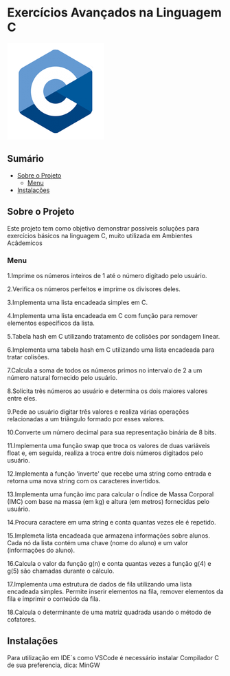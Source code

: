 # Exercícios Avançados na Linguagem C

![Imagem Linguagem C](c.png)

## Sumário

- [Sobre o Projeto](#sobre-o-projeto)
  - [Menu](#Menu)
- [Instalações](#instalacao)

## Sobre o Projeto

Este projeto tem como objetivo demonstrar possiveis soluções para exercícios básicos na linguagem C, muito utilizada em Ambientes Acâdemicos

### Menu

1.Imprime os números inteiros de 1 até o número digitado pelo usuário.

2.Verifica os números perfeitos e imprime os divisores deles.

3.Implementa uma lista encadeada simples em C.

4.Implementa uma lista encadeada em C com função para remover elementos específicos da lista.

5.Tabela hash em C utilizando tratamento de colisões por sondagem linear.

6.Implementa uma tabela hash em C utilizando uma lista encadeada para tratar colisões.

7.Calcula a soma de todos os números primos no intervalo de 2 a um número natural fornecido pelo usuário.

8.Solicita três números ao usuário e determina os dois maiores valores entre eles. 

9.Pede ao usuário digitar três valores e realiza várias operações relacionadas a um triângulo formado por esses valores.

10.Converte um número decimal para sua representação binária de 8 bits. 

11.Implementa uma função swap que troca os valores de duas variáveis float e, em seguida, realiza a troca entre dois números digitados pelo usuário.

12.Implementa a função 'inverte' que recebe uma string como entrada e retorna uma nova string com os caracteres invertidos.

13.Implementa uma função imc para calcular o Índice de Massa Corporal (IMC) com base na massa (em kg) e altura (em metros) fornecidas pelo usuário.

14.Procura caractere em uma string e conta quantas vezes ele é repetido.

15.Implemeta lista encadeada que armazena informações sobre alunos. 
Cada nó da lista contém uma chave (nome do aluno) e um valor (informações do aluno).

16.Calcula o valor da função g(n) e conta quantas vezes a função g(4) e g(5) são chamadas durante o cálculo.

17.Implementa uma estrutura de dados de fila utilizando uma lista encadeada simples. 
Permite inserir elementos na fila, remover elementos da fila e imprimir o conteúdo da fila.

18.Calcula o determinante de uma matriz quadrada usando o método de cofatores.

## Instalações

Para utilização em IDE´s como VSCode é necessário instalar Compilador C de sua preferencia, dica: MinGW





